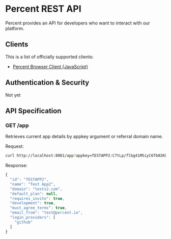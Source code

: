 # Percent REST API

Percent provides an API for developers who want to interact with our platform.

## Clients

This is a list of officially supported clients:

* [Percent Browser Client (JavaScript)](https://github.com/percent/percent-browser-client)

## Authentication & Security

Not yet

## API Specification

### GET /app

Retrieves current app details by appkey argument or referral domain name.

Request:

```bash
curl http://localhost:8081/app?appkey=TESTAPP2:C7tLp/flbg41M5iyC6Tb02K8yR09zBb266KtiIyVkLs=
```

Response:

``` javascript
{
  "id": "TESTAPP2",
  "name": "Test App2",
  "domain": "tests2.com",
  "default_plan": null,
  "requires_invite": true,
  "development": true,
  "must_agree_terms": true,
  "email_from": "test@percent.io",
  "login_providers": [
    "github"
  ]
}
```

[meta:title]: <> (REST API)
